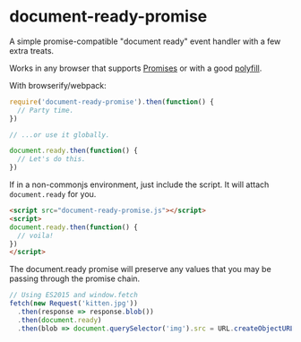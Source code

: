 # document-ready-promise
A simple promise-compatible "document ready" event handler with a few extra treats.

Works in any browser that supports [Promises](http://caniuse.com/#feat=promises) or with a good [polyfill](https://www.npmjs.com/package/es6-promise).


With browserify/webpack:

```javascript
require('document-ready-promise').then(function() {
  // Party time.
})

// ...or use it globally.

document.ready.then(function() {
  // Let's do this.
})

```


If in a non-commonjs environment, just include the script. It will attach ```document.ready``` for you.

```html
<script src="document-ready-promise.js"></script>
<script>
document.ready.then(function() {
  // voila!
})
</script>
```


The document.ready promise will preserve any values that you may be passing through the promise chain.

```javascript
// Using ES2015 and window.fetch
fetch(new Request('kitten.jpg'))
  .then(response => response.blob())
  .then(document.ready)
  .then(blob => document.querySelector('img').src = URL.createObjectURL(blob))
```
